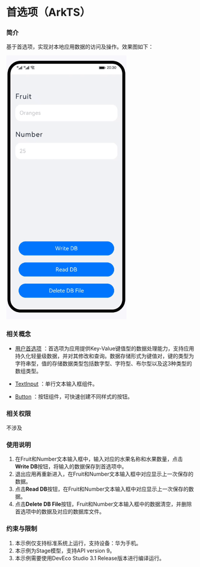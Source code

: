 # 首选项（ArkTS）

### 简介

基于首选项，实现对本地应用数据的访问及操作。效果图如下：

![image](screenshots/device/preference.gif)

### 相关概念

- [用户首选项](https://developer.harmonyos.com/cn/docs/documentation/doc-references-V3/js-apis-data-preferences-0000001427745052-V3?catalogVersion=V3) ：首选项为应用提供Key-Value键值型的数据处理能力，支持应用持久化轻量级数据，并对其修改和查询。数据存储形式为键值对，键的类型为字符串型，值的存储数据类型包括数字型、字符型、布尔型以及这3种类型的数组类型。
- [TextInput](https://developer.harmonyos.com/cn/docs/documentation/doc-references-V3/ts-basic-components-textinput-0000001427584864-V3?catalogVersion=V3) ：单行文本输入框组件。

- [Button](https://developer.harmonyos.com/cn/docs/documentation/doc-references-V3/ts-basic-components-button-0000001427584848-V3?catalogVersion=V3) ：按钮组件，可快速创建不同样式的按钮。

### 相关权限

不涉及

### 使用说明

1. 在Fruit和Number文本输入框中，输入对应的水果名称和水果数量，点击**Write DB**按钮，将输入的数据保存到首选项中。
2. 退出应用再重新进入，在Fruit和Number文本输入框中对应显示上一次保存的数据。
3. 点击**Read DB**按钮，在Fruit和Number文本输入框中对应显示上一次保存的数据。
4. 点击**Delete DB File**按钮，Fruit和Number文本输入框中的数据清空，并删除首选项中的数据及对应的数据库文件。

### 约束与限制

1. 本示例仅支持标准系统上运行，支持设备：华为手机。
2. 本示例为Stage模型，支持API version 9。
3. 本示例需要使用DevEco Studio 3.1 Release版本进行编译运行。